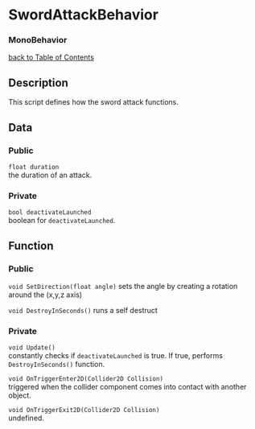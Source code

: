 # SwordAttackBehavior
### MonoBehavior

[back to Table of Contents](/TableOfContents.md)

## Description
This script defines how the sword attack functions.

## Data

### Public

`float duration`  
the duration of an attack.

### Private

`bool deactivateLaunched`   
boolean for `deactivateLaunched`.


## Function

### Public

`void SetDirection(float angle)`
sets the angle by creating a rotation around the (x,y,z axis)

`void DestroyInSeconds()`
runs a self destruct 

### Private

`void Update()`  
constantly checks if `deactivateLaunched` is true. If true, performs `DestroyInSeconds()` function. 

`void OnTriggerEnter2D(Collider2D Collision)`    
triggered when the collider component comes into contact with another object.

`void OnTriggerExit2D(Collider2D Collision)`  
undefined.

